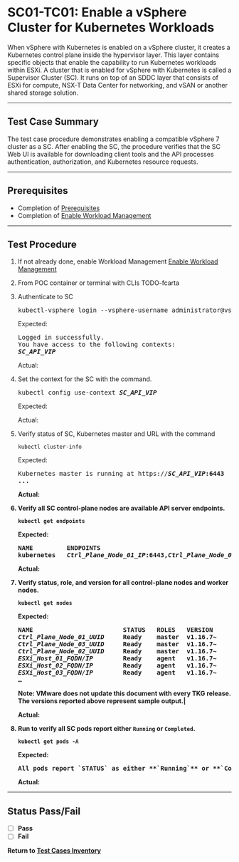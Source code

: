 # SC01-TC01: Enable a vSphere Cluster for Kubernetes Workloads

When vSphere with Kubernetes is enabled on a vSphere cluster, it creates a Kubernetes control plane inside the hypervisor layer. This layer contains specific objects that enable the capability to run Kubernetes workloads within ESXi. A cluster that is enabled for vSphere with Kubernetes is called a Supervisor Cluster (SC). It runs on top of an SDDC layer that consists of ESXi for compute, NSX-T Data Center for networking, and vSAN or another shared storage solution.

---

## Test Case Summary

The test case procedure demonstrates enabling a compatible vSphere 7 cluster as a SC. After enabling the SC, the procedure verifies that the SC Web UI is available for downloading client tools and the API processes authentication, authorization, and Kubernetes resource requests.

---

## Prerequisites

* Completion of [Prerequisites](prerequisites.md)
* Completion of [Enable Workload Management](enable-workload-management.md) 

---

## Test Procedure

1. If not already done, enable Workload Management [Enable Workload Management](enable-workload-management.md)

2. From POC container or terminal with CLIs TODO-fcarta

3. Authenticate to SC

    <pre>kubectl-vsphere login --vsphere-username administrator@vsphere.local --server=https://<b><i>SC_API_VIP</i></b>--insecure-skip-tls-verify</pre>

    Expected:
    <pre>Logged in successfully.<br>You have access to the following contexts:<br><b><i>SC_API_VIP</i></b></pre>

    Actual:

3. Set the context for the SC with the command.

    <pre>kubectl config use-context <b><i>SC_API_VIP</i></b></pre>

    Expected:

    Actual:

4. Verify status of SC, Kubernetes master and URL with the command 

    ```execute
    kubectl cluster-info
    ```

    Expected:
    <pre>Kubernetes master is running at https://<b><i>SC_API_VIP</i>:6443<br>...</pre>

    Actual:

5. Verify all SC control-plane nodes are available API server endpoints.

    ```execute
    kubectl get endpoints
    ```

    Expected:
    <pre>NAME         ENDPOINTS<br>kubernetes   <i>Ctrl_Plane_Node_01_IP</i>:6443,<i>Ctrl_Plane_Node_02_IP</i>:6443,<i>Ctrl_Plane_Node_03_IP</i>:6443</pre>

    Actual:

6. Verify status, role, and version for all control-plane nodes and worker nodes.

    ```execute
    kubectl get nodes
    ```

    Expected:
    <pre>NAME                        STATUS   ROLES   VERSION<br><i>Ctrl_Plane_Node_01_UUID</i>     Ready    master  v1.16.7~<br><i>Ctrl_Plane_Node_03_UUID</i>     Ready    master  v1.16.7~<br><i>Ctrl_Plane_Node_02_UUID</i>     Ready    master  v1.16.7~<br><i>ESXi_Host_01_FQDN/IP</i>        Ready    agent   v1.16.7~<br><i>ESXi_Host_02_FQDN/IP</i>        Ready    agent   v1.16.7~<br><i>ESXi_Host_03_FQDN/IP</i>        Ready    agent   v1.16.7~<br>…</pre>Note: VMware does not update this document with every TKG release. The versions reported above represent sample output.|

    Actual:

7. Run to verify all SC pods report either `Running` or `Completed`.

    ```execute
    kubectl get pods -A
    ```

    Expected:
    <pre>All pods report `STATUS` as either **`Running`** or **`Completed`**</pre>

    Actual:
    
---

## Status Pass/Fail

* [  ] Pass
* [  ] Fail

Return to [Test Cases Inventory](../../README.md###Test-Cases-Inventory)